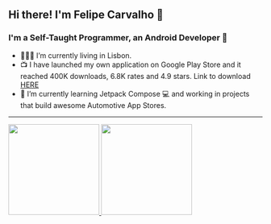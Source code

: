 ## Hi there! I'm Felipe Carvalho 👋
### I'm a Self-Taught Programmer, an Android Developer 🐞

- 👨🏻‍💻 I’m currently living in Lisbon.
- 📺 I have launched my own application on Google Play Store and it reached 400K downloads, 6.8K rates and 4.9 stars. Link to download <a href="https://play.google.com/store/apps/details?id=com.e4usolutions.metas" target="_blank">HERE</a>
- 🌱 I’m currently learning Jetpack Compose 💻 and working in projects that build awesome Automotive App Stores.

---

  <div>
  <a href="https://github.com/felipeajc">
  <img height="180em" src="https://github-readme-stats.vercel.app/api?username=felipeajc&show_icons=true&theme=dracula&include_all_commits=true&count_private=true"/>
  <img height="180em" src="https://github-readme-stats.vercel.app/api/top-langs/?username=felipeajc&layout=compact&langs_count=7&theme=dracula"/>
</div>
